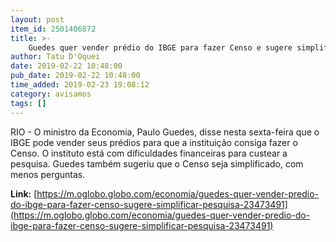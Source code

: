 ```yaml
---
layout: post
item_id: 2501406872
title: >-
    Guedes quer vender prédio do IBGE para fazer Censo e sugere simplificar pesquisa
author: Tatu D'Oquei
date: 2019-02-22 10:48:00
pub_date: 2019-02-22 10:48:00
time_added: 2019-02-23 19:08:12
category: avisamos
tags: []
---
```


RIO - O ministro da Economia, Paulo Guedes, disse nesta sexta-feira que o IBGE pode vender seus prédios para que a instituição consiga fazer o Censo. O instituto está com dificuldades financeiras para custear a pesquisa. Guedes também sugeriu que o Censo seja simplificado, com menos perguntas.

**Link:** [https://m.oglobo.globo.com/economia/guedes-quer-vender-predio-do-ibge-para-fazer-censo-sugere-simplificar-pesquisa-23473491](https://m.oglobo.globo.com/economia/guedes-quer-vender-predio-do-ibge-para-fazer-censo-sugere-simplificar-pesquisa-23473491)

